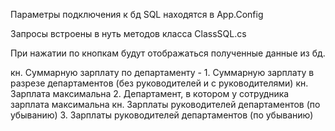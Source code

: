 Параметры подключения к бд SQL находятся в App.Config
<add key="SQLConnect" value="Data Source=COMPUTER;Initial Catalog=Test2;Integrated Security=True" />

Запросы встроены в нуть методов класса ClassSQL.cs

При нажатии по кнопкам будут отображаться полученные данные из бд.

кн. Суммарную зарплату по департаменту -   1. Суммарную зарплату в разрезе департаментов (без руководителей и с руководителями)
кн. Зарплата максимальна	2. Департамент, в котором у сотрудника зарплата максимальна
кн. Зарплаты руководителей департаментов (по убыванию)	3. Зарплаты руководителей департаментов (по убыванию)
